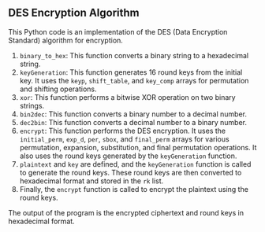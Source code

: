 ## DES Encryption Algorithm

This Python code is an implementation of the DES (Data Encryption Standard) algorithm for encryption.

1. `binary_to_hex`: This function converts a binary string to a hexadecimal string.
2. `keyGeneration`: This function generates 16 round keys from the initial key. It uses the `keyp`, `shift_table`, and `key_comp` arrays for permutation and shifting operations.
3. `xor`: This function performs a bitwise XOR operation on two binary strings.
4. `bin2dec`: This function converts a binary number to a decimal number.
5. `dec2bin`: This function converts a decimal number to a binary number.
6. `encrypt`: This function performs the DES encryption. It uses the `initial_perm`, `exp_d`, `per`, `sbox`, and `final_perm` arrays for various permutation, expansion, substitution, and final permutation operations. It also uses the round keys generated by the `keyGeneration` function.
7. `plaintext` and `key` are defined, and the `keyGeneration` function is called to generate the round keys. These round keys are then converted to hexadecimal format and stored in the `rk` list.
8. Finally, the `encrypt` function is called to encrypt the plaintext using the round keys.

The output of the program is the encrypted ciphertext and round keys in hexadecimal format.